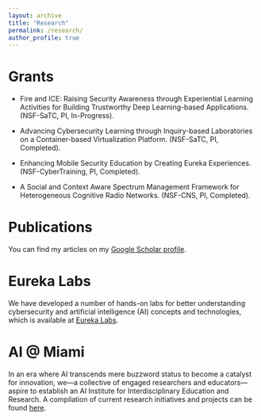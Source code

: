 ```yaml
---
layout: archive
title: "Research"
permalink: /research/
author_profile: true
---
```


Grants
======
* Fire and ICE: Raising Security Awareness through Experiential Learning Activities for Building Trustworthy Deep Learning-based Applications. (NSF-SaTC, PI, In-Progress).

* Advancing Cybersecurity Learning through Inquiry-based Laboratories on a Container-based Virtualization Platform. (NSF-SaTC, PI, Completed).

*  Enhancing Mobile Security Education by Creating Eureka Experiences. (NSF-CyberTraining, PI, Completed).

* A Social and Context Aware Spectrum Management Framework for Heterogeneous Cognitive Radio Networks. (NSF-CNS, PI, Completed).

Publications
======
You can find my articles on my <a href="https://scholar.google.com/citations?hl=en&user=bHajvFMAAAAJ" target="_blank">Google Scholar profile</a>. 

Eureka Labs
======
We have developed a number of hands-on labs for better understanding cybersecurity and artificial intelligence (AI) concepts and technologies, which is available at <a href="https://eurekalabs.net/" target="_blank">Eureka Labs</a>.

AI @ Miami
======
In an era where AI transcends mere buzzword status to become a catalyst for innovation, we—a collective of engaged researchers and educators—aspire to establish an AI Institute for Interdisciplinary Education and Research. A compilation of current research initiatives and projects can be found <a href="https://ai.tcu.edu/" target="_blank">here</a>.
